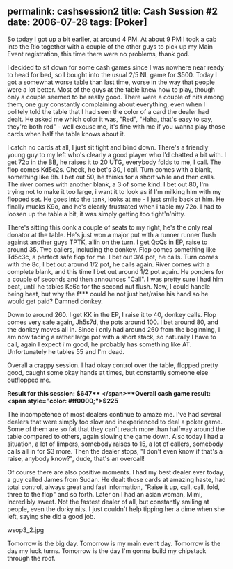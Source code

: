 permalink: cashsession2
title: Cash Session #2
date: 2006-07-28
tags: [Poker]
---
So today I got up a bit earlier, at around 4 PM. At about 9 PM I took a cab into the Rio together with a couple of the other guys to pick up my Main Event registration, this time there were no problems, thank god.

I decided to sit down for some cash games since I was nowhere near ready to head for bed, so I bought into the usual 2/5 NL game for $500. Today I got a somewhat worse table than last time, worse in the way that people were a lot better. Most of the guys at the table knew how to play, though only a couple seemed to be really good. There were a couple of nits among them, one guy constantly complaining about everything, even when I politely told the table that I had seen the color of a card the dealer had dealt. He asked me which color it was, "Red", "Haha, that's easy to say, they're both red" - well excuse me, it's fine with me if you wanna play those cards when half the table knows about it.

I catch no cards at all, I just sit tight and blind down. There's a friendly young guy to my left who's clearly a good player who I'd chatted a bit with. I get 72o in the BB, he raises it to 20 UTG, everybody folds to me, I call. The flop comes Kd5c2s. Check, he bet's 30, I call. Turn comes with a blank, something like 8h. I bet out 50, he thinks for a short while and then calls. The river comes with another blank, a 3 of some kind. I bet out 80, I'm trying not to make it too large, i want it to look as if I'm milking him with my flopped set. He goes into the tank, looks at me - I just smile back at him. He finally mucks K9o, and he's clearly frustrated when i table my 72o. I had to loosen up the table a bit, it was simply getting too tight'n'nitty.

There's sitting this donk a couple of seats to my right, he's the only real donator at the table. He's just won a major put with a runner runner flush against another guys TPTK, allin on the turn. I get QcQs in EP, raise to around 35. Two callers, including the donkey. Flop comes something like Td5c3c, a perfect safe flop for me. I bet out 3/4 pot, he calls. Turn comes with the 8c, I bet out around 1/2 pot, he calls again. River comes with a complete blank, and this time I bet out around 1/2 pot again. He ponders for a couple of seconds and then announces "Call". I was pretty sure I had him beat, until he tables Kc6c for the second nut flush. Now, I could handle being beat, but why the f*** could he not just bet/raise his hand so he would get paid? Damned donkey.

Down to around 260. I get KK in the EP, I raise it to 40, donkey calls. Flop comes very safe again, Jh5s7d, the pots around 100. I bet around 80, and the donkey moves all in. Since i only had around 260 from the beginning, I am now facing a rather large pot with a short stack, so naturally I have to call, again I expect i'm good, he probably has something like AT. Unfortunately he tables 55 and I'm dead.

Overall a crappy session. I had okay control over the table, flopped pretty good, caught some okay hands at times, but constantly someone else outflopped me.

**Result for this session: **<span style="color: #ff0000;">**$647**  
</span>**Overall cash game result: <span style="color: #ff0000;">$225</span>**

The incompetence of most dealers continue to amaze me. I've had several dealers that were simply too slow and inexperienced to deal a poker game. Some of them are so fat that they can't reach more than halfway around the table compared to others, again slowing the game down. Also today I had a situation, a lot of limpers, somebody raises to 15, a lot of callers, somebody calls all in for $3 more. Then the dealer stops, "I don't even know if that's a raise, anybody know?", dude, that's an overcall!

Of course there are also positive moments. I had my best dealer ever today, a guy called James from Sudan. He dealt those cards at amazing haste, had total control, always great and fast information, "Raise it up, call, call, fold, three to the flop" and so forth. Later on I had an asian woman, Mimi, incredibly sweet. Not the fastest dealer of all, but constantly smiling at people, even the dorky nits. I just couldn't help tipping her a dime when she left, saying she did a good job.

wsop3_2.jpg

Tomorrow is the big day. Tomorrow is my main event day. Tomorrow is the day my luck turns. Tomorrow is the day I'm gonna build my chipstack through the roof.
